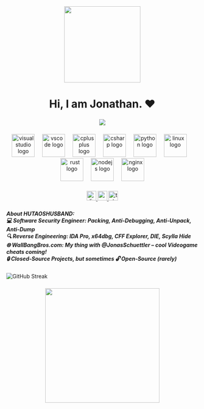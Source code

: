 <div align="center">
  <img height="200" src="https://camo.githubusercontent.com/71628c1ba4faea5763842142778cfd77dab09b279a346ff30c156d529950641b/68747470733a2f2f36342e6d656469612e74756d626c722e636f6d2f33333331306132636539363237333137343036356139376234383264653331652f353035353032376132356363663437382d30302f73353030783735302f373035306533653265626132653536303432343562633661343033393535653033376465356434642e676966"  />
</div>

###

<h1 align="center">Hi, I am Jonathan. ❤</h1>

###

<div align="center">
  <img src="https://visitor-badge.laobi.icu/badge?page_id=hutaoshusband.hutaoshusband&"  />
</div>

###

<div align="center">
  <img src="https://cdn.jsdelivr.net/gh/devicons/devicon/icons/visualstudio/visualstudio-plain.svg" height="60" alt="visualstudio logo"  />
  <img width="12" />
  <img src="https://cdn.jsdelivr.net/gh/devicons/devicon/icons/vscode/vscode-original.svg" height="60" alt="vscode logo"  />
  <img width="12" />
  <img src="https://cdn.jsdelivr.net/gh/devicons/devicon/icons/cplusplus/cplusplus-original.svg" height="60" alt="cplusplus logo"  />
  <img width="12" />
  <img src="https://cdn.jsdelivr.net/gh/devicons/devicon/icons/csharp/csharp-original.svg" height="60" alt="csharp logo"  />
  <img width="12" />
  <img src="https://cdn.jsdelivr.net/gh/devicons/devicon/icons/python/python-original.svg" height="60" alt="python logo"  />
  <img width="12" />
  <img src="https://cdn.jsdelivr.net/gh/devicons/devicon/icons/linux/linux-original.svg" height="60" alt="linux logo"  />
  <img width="12" />
  <img src="https://cdn.jsdelivr.net/gh/devicons/devicon/icons/rust/rust-original.svg" height="60" alt="rust logo"  />
  <img width="12" />
  <img src="https://cdn.jsdelivr.net/gh/devicons/devicon/icons/nodejs/nodejs-original.svg" height="60" alt="nodejs logo"  />
  <img width="12" />
  <img src="https://cdn.jsdelivr.net/gh/devicons/devicon/icons/nginx/nginx-original.svg" height="60" alt="nginx logo"  />
</div>

###

<div align="center">
  <a href="https://www.discord.gg/dUCNKkS2Ve/" target="_blank">
    <img src="https://img.shields.io/static/v1?message=Discord&logo=discord&label=&color=7289DA&logoColor=white&labelColor=&style=for-the-badge" height="25" alt="discord logo"  />
  </a>
  <a href="https://www.youtube.com/@hutaoshusband" target="_blank">
    <img src="https://img.shields.io/static/v1?message=Youtube&logo=youtube&label=&color=FF0000&logoColor=white&labelColor=&style=for-the-badge" height="25" alt="youtube logo"  />
  </a>
  <a href="https://www.t.me/hutaos_husband/" target="_blank">
    <img src="https://img.shields.io/static/v1?message=Telegram&logo=telegram&label=&color=2CA5E0&logoColor=white&labelColor=&style=for-the-badge" height="25" alt="telegram logo"  />
  </a>
</div>

###

<h5 align="left">About HUTAOSHUSBAND:<br>💻 Software Security Engineer: Packing, Anti-Debugging, Anti-Unpack, Anti-Dump<br>🔍 Reverse Engineering: IDA Pro, x64dbg, CFF Explorer, DIE, Scylla Hide<br>🌐 WallBangBros.com: My thing with @JonasSchuettler – cool Videogame cheats coming!<br>🔒 Closed-Source Projects, but sometimes 🔓 Open-Source (rarely)</h5>

###

<img src="https://github-readme-streak-stats.herokuapp.com/?user=hutaoshusband&theme=dark&&&" alt="GitHub Streak" />

###

<div align="center">
  <img height="300" src="https://www.hackingloops.com/wp-content/uploads/2023/01/x64dbg-download.png"  />
</div>

###
